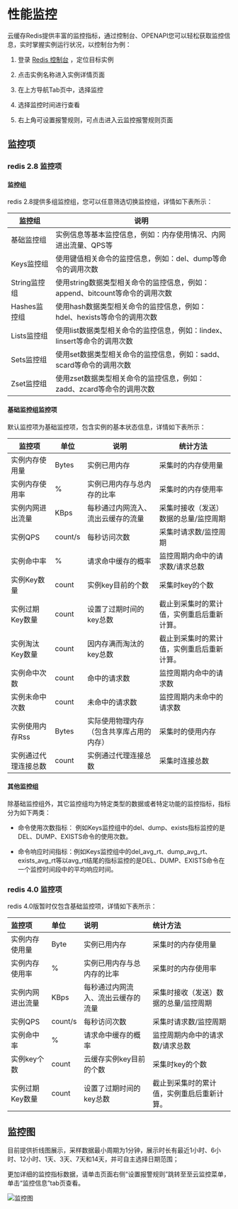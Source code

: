 # 性能监控

云缓存Redis提供丰富的监控指标，通过控制台、OPENAPI您可以轻松获取监控信息，实时掌握实例运行状况，以控制台为例：

1. 登录 [Redis 控制台](https://redis-console.jdcloud.com/redis) ，定位目标实例

2. 点击实例名称进入实例详情页面

3. 在上方导航Tab页中，选择监控

4. 选择监控时间进行查看

5. 右上角可设置报警规则，可点击进入云监控报警规则页面


## 监控项

### redis 2.8 监控项

#### 监控组
redis 2.8提供多组监控组，您可以任意筛选切换监控组，详情如下表所示：

| 监控组       | 说明                                                         |
| ------------ | ------------------------------------------------------------ |
| 基础监控组   | 实例信息等基本监控信息，例如：内存使用情况、内网进出流量、QPS等 |
| Keys监控组   | 使用键值相关命令的监控信息，例如：del、dump等命令的调用次数    |
| String监控组 | 使用string数据类型相关命令的监控信息，例如：append、bitcount等命令的调用次数 |
| Hashes监控组 | 使用hash数据类型相关命令的监控信息，例如：hdel、hexists等命令的调用次数 |
| Lists监控组  | 使用list数据类型相关命令的监控信息，例如：lindex、linsert等命令的调用次数 |
| Sets监控组   | 使用set数据类型相关命令的监控信息，例如：sadd、scard等命令的调用次数 |
| Zset监控组   | 使用zset数据类型相关命令的监控信息，例如：zadd、zcard等命令的调用次数 |

#### 基础监控组监控项
默认监控项为基础监控项，包含实例的基本状态信息，详情如下表所示：

| 监控项               | 单位    | 说明                                     | 统计方法                                   |
| -------------------- | ------- | ---------------------------------------- | ------------------------------------------ |
| 实例内存使用量       | Bytes   | 实例已用内存                             | 采集时的内存使用量                         |
| 实例内存使用率       | %       | 实例已用内存与总内存的比率               | 采集时的内存使用率                         |
| 实例内网进出流量     | KBps    | 每秒通过内网流入、流出云缓存的流量       | 采集时接收（发送）数据的总量/监控周期      |
| 实例QPS              | count/s | 每秒访问次数                             | 采集时请求数/监控周期                      |
| 实例命中率           | %       | 请求命中缓存的概率                       | 监控周期内命中的请求数/请求总数            |
| 实例Key数量          | count   | 实例key目前的个数                        | 采集时key的个数                            |
| 实例过期Key数量      | count   | 设置了过期时间的key总数                  | 截止到采集时的累计值，实例重启后重新计算。 |
| 实例淘汰Key数量      | count   | 因内存满而淘汰的key总数                  | 截止到采集时的累计值，实例重启后重新计算。 |
| 实例命中次数         | count   | 命中的请求数                             | 监控周期内命中的请求数                     |
| 实例未命中次数       | count   | 未命中的请求数                           | 监控周期内未命中的请求数                   |
| 实例使用内存Rss      | Bytes   | 实际使用物理内存（包含共享库占用的内存） | 采集时的使用内存                           |
| 实例通过代理连接总数 | count   | 实例通过代理连接总数                     | 采集时连接总数                             |

#### 其他监控组

除基础监控组外，其它监控组均为特定类型的数据或者特定功能的监控指标，指标分为如下两类：

* 命令使用次数指标： 例如Keys监控组中的del、dump、exists指标监控的是DEL、DUMP、EXISTS命令的使用次数。

* 命令响应时间指标：例如Keys监控组中的del_avg_rt、dump_avg_rt、exists_avg_rt等以avg_rt结尾的指标监控的是DEL、DUMP、EXISTS命令在一个监控时间段中的平均响应时间。

### redis 4.0 监控项

redis 4.0版暂时仅包含基础监控项，详情如下表所示：

|       监控项       |                单位                | 说明 | 统计方法 |
| :----------------- | :--------------------------------- | :----------------- | :----------------- |
| 实例内存使用量 |  Byte      | 实例已用内存 | 采集时的内存使用量 |
| 实例内存使用率 |    %    | 实例已用内存与总内存的比率 | 采集时的内存使用率 |
| 实例内网进出流量 | KBps | 每秒通过内网流入、流出云缓存的流量 | 采集时接收（发送）数据的总量/监控周期 |
| 实例QPS |  count/s  | 每秒访问次数 | 采集时请求数/监控周期 |
| 实例命中率    |   %        | 请求命中缓存的概率 | 监控周期内命中的请求数/请求总数 |
| 实例key个数   |count       | 云缓存实例key目前的个数 | 采集时key的个数 |
| 实例过期Key数量 |count | 设置了过期时间的key总数 | 截止到采集时的累计值，实例重启后重新计算。 |


## 监控图

目前提供折线图展示，采样数据最小周期为1分钟，展示时长有最近1小时、6小时、12小时、1天、3天、7天和14天，并可自主选择日期范围；

更加详细的监控指标数据，请单击页面右侧“设置报警规则”跳转至至云监控菜单，单击“监控信息”tab页查看。

![监控图](https://github.com/jdcloudcom/cn/blob/redis-1/image/Redis/monitoring1.PNG)
